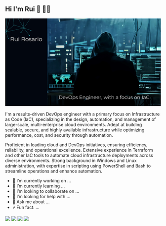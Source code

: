 ## Hi I'm Rui 👋 👨‍💻
<img src="https://github.com/Rui-cvet/Rui-cvet/blob/main/Black%20Blue%20Modern%20Gradient%20Cybersecurity%20Presentation.png" alt="Hi there Rui Rosario here!  - DevOps Engineer, Infrastructure">



I'm a results-driven DevOps engineer with a primary focus on Infrastructure as Code (IaC), specializing in the design, automation, and management of large-scale, multi-enterprise cloud environments. Adept at building scalable, secure, and highly available infrastructure while optimizing performance, cost, and security through automation.

Proficient in leading cloud and DevOps initiatives, ensuring efficiency, reliability, and operational excellence. Extensive experience in Terraform and other IaC tools to automate cloud infrastructure deployments across diverse environments. Strong background in Windows and Linux administration, with expertise in scripting using PowerShell and Bash to streamline operations and enhance automation. 

- 🔭 I’m currently working on ...
- 🌱 I’m currently learning ...
- 👯 I’m looking to collaborate on ...
- 🤔 I’m looking for help with ...
- 💬 Ask me about ...
- ⚡ Fun fact: ...




<!-- Combined GitHub Stats -->
<img height="137px" src="https://github-readme-stats.vercel.app/api?username=Rui-cvet&orgs=Covetrus\&hide_title=true&hide_border=true&show_icons=true&include_all_commits=true&count_private=true&line_height=21&theme=dark" />

<!-- Combined Most Used Languages -->
<img height="137px" src="https://github-readme-stats.vercel.app/api/top-langs/?username=Rui-cvet&orgs=Covetrus\&hide_title=true&hide_border=true&layout=compact&langs_count=10&theme=dark" />

<!-- Combined GitHub Streak Stats -->
<img height="137px" src="https://github-readme-streak-stats.herokuapp.com/?user=Rui-cvet&orgs=Covetrus\&hide_border=true&theme=dark" />




<img height="137px" src="https://github-readme-stats.vercel.app/api?username=Rui-cvet&hide_title=true&hide_border=true&show_icons=true&include_all_commits=true&count_private=true&count_public=true&orgs=Covetrus&line_height=21&text_color=000&icon_color=000&bg_color=0,ea6161,ffc64d,fffc4d,52fa5a&theme=synthwave" />



<!--
**Rui-cvet/Rui-cvet** is a ✨ _special_ ✨ repository because its `README.md` (this file) appears on your GitHub profile.

Here are some ideas to get you started:

- 🔭 I’m currently working on ...
- 🌱 I’m currently learning ...
- 👯 I’m looking to collaborate on ...
- 🤔 I’m looking for help with ...
- 💬 Ask me about ...
- 📫 How to reach me: ...
- 😄 Pronouns: ...
- ⚡ Fun fact: ...
-->
